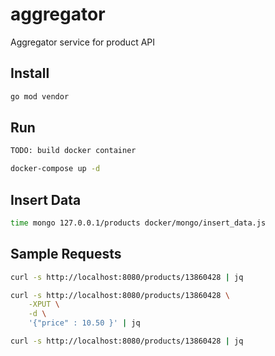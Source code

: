 # aggregator
Aggregator service for product API

## Install

```bash
go mod vendor
```

## Run

```bash
TODO: build docker container

docker-compose up -d
```

## Insert Data

```bash
time mongo 127.0.0.1/products docker/mongo/insert_data.js
```

## Sample Requests

```bash
curl -s http://localhost:8080/products/13860428 | jq

curl -s http://localhost:8080/products/13860428 \
	-XPUT \
	-d \
	'{"price" : 10.50 }' | jq 

curl -s http://localhost:8080/products/13860428 | jq
```
